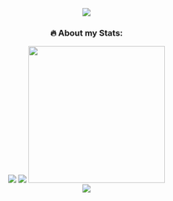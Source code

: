 <p align="center"> 
    <img src="https://readme-typing-svg.herokuapp.com?size=24&duration=4000&color=F7BF2E&center=true&multiline=true&width=800&height=150&lines=Welcome+to+my+GitHub+profile!;My+name+is+Egor+Gershevskiy;I'm+Data+Engineer;I'm+currently+studying+at+the+Data+Science" </a>
</p>

<!--
**HEKOCMOC/HEKOCMOC** is a ✨ _special_ ✨ repository because its `README.md` (this file) appears on your GitHub profile.

Here are some ideas to get you started:

- 🔭 I’m currently working on ...
- 🌱 I’m currently learning ...
- 👯 I’m looking to collaborate on ...
- 🤔 I’m looking for help with ...
- 💬 Ask me about ...
- 📫 How to reach me: ...
- 😄 Pronouns: ...
- ⚡ Fun fact: ...
-->

### <p align="center"> :fire: About my Stats: </p>

<p align="center">
    <img src="http://github-readme-streak-stats.herokuapp.com?user=HEKOCMOC&theme=great-gatsby&date_format=M%20j%5B%2C%20Y%5D">
    <img src="https://github-readme-stats.vercel.app/api?username=HEKOCMOC&show_icons=true&theme=great-gatsby&hide_rank=False&custom_title=Stats">
    <img src="https://activity-graph.herokuapp.com/graph?username=HEKOCMOC&bg_color=000000&line=ED7409&point=EDD809&color=DFA90C&hide_title=true" height="270px"> <br/>
    <img src="https://github-readme-stats.vercel.app/api/top-langs/?username=HEKOCMOC&layout=compact&theme=great-gatsby">
</p>
